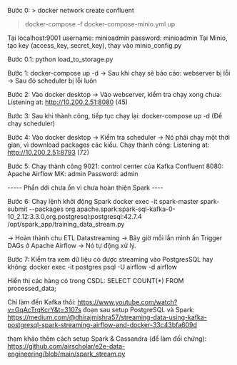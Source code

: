Bước 0: > docker network create confluent
> docker-compose -f docker-compose-minio.yml up

Tại localhost:9001
username: minioadmin
password: minioadmin
Tại Minio, tạo key (access_key, secret_key), thay vào minio_config.py 

Bước 0.1: python load_to_storage.py 

Bước 1: docker-compose up -d
-> Sau khi chạy sẽ báo cáo: webserver bị lỗi -> Sau đó scheduler bị lỗi luôn

Bước 2: Vào docker desktop -> Vào webserver, kiểm tra chạy xong chưa: Listening at: http://10.200.2.51:8080 (45)

Bước 3: Sau khi thành công, tiếp tục chạy lại: docker-compose up -d (Để chạy scheduler)

Bước 4: Vào docker desktop -> Kiểm tra scheduler -> Nó phải chạy một thời gian, vì download packages các kiểu.
Chạy thành công: Listening at: http://10.200.2.51:8793 (72)

Bước 5: Chạy thành công
9021: control center của Kafka Confluent
8080: Apache Airflow 
MK: admin
Password: admin

----- Phần dới chưa ổn vì chưa hoàn thiện Spark ----

Bước 6: Chạy lệnh khởi động Spark
docker exec -it spark-master spark-submit  --packages org.apache.spark:spark-sql-kafka-0-10_2.12:3.3.0,org.postgresql:postgresql:42.7.4  /opt/spark_app/training_data_stream.py

-> Hoàn thành chu ETL Datastreaming -> Bây giờ mỗi lần mình ấn Trigger DAGs ở Apache Airflow -> Nó tự động xử lý.

Bước 7: Kiểm tra xem dữ liệu có được streaming vào PostgresSQL hay không:
docker exec -it postgres psql -U airflow -d airflow

Hiển thị các hàng có trong CSDL:
SELECT COUNT(*) FROM processed_data;


Chỉ làm đến Kafka thôi: https://www.youtube.com/watch?v=GqAcTrqKcrY&t=3107s
đoạn sau setup PostgreSQL và Spark: https://medium.com/@dhirajmishra57/streaming-data-using-kafka-postgresql-spark-streaming-airflow-and-docker-33c43bfa609d

tham khảo thêm cách setup Spark & Cassandra (để làm đối chứng): https://github.com/airscholar/e2e-data-engineering/blob/main/spark_stream.py

